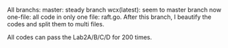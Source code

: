 All branchs:
master: steady branch
wcx(latest): seem to master branch now
one-file: all code in only one file: raft.go. After this branch, I beautify the codes and split them to multi files.

All codes can pass the Lab2A/B/C/D for 200 times.
